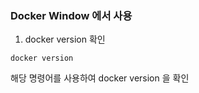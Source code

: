 ### **Docker Window 에서 사용**

1. docker version 확인

```
docker version

```
해당 명령어를 사용하여 docker version 을 확인



